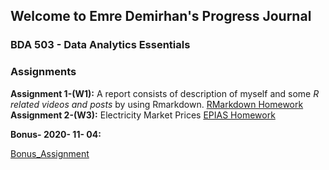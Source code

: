 
## Welcome to Emre Demirhan's Progress Journal
### BDA 503 - Data Analytics Essentials

### Assignments
**Assignment 1-(W1):**  A report consists of description of myself and some *R related videos and posts* by using Rmarkdown. 
[RMarkdown Homework](https://pjournal.github.io/mef04-demirhanemre/Assignment-W1.html)
**Assignment 2-(W3):**  Electricity Market Prices
[EPIAS Homework](https://pjournal.github.io/mef04-demirhanemre/EPIAS_ED_2330.html)

**Bonus- 2020- 11- 04:**

[Bonus_Assignment](https://pjournal.github.io/mef04-demirhanemre/Bonus20201104.html)



